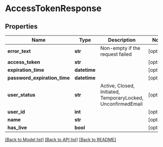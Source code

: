 # AccessTokenResponse

## Properties
Name | Type | Description | Notes
------------ | ------------- | ------------- | -------------
**error_text** | **str** | Non-empty if the request failed | [optional] 
**access_token** | **str** |  | [optional] 
**expiration_time** | **datetime** |  | [optional] 
**password_expiration_time** | **datetime** |  | [optional] 
**user_status** | **str** | Active, Closed, Initiated, TemporaryLocked, UnconfirmedEmail | [optional] 
**user_id** | **int** |  | [optional] 
**name** | **str** |  | [optional] 
**has_live** | **bool** |  | [optional] 

[[Back to Model list]](../README.md#documentation-for-models) [[Back to API list]](../README.md#documentation-for-api-endpoints) [[Back to README]](../README.md)

